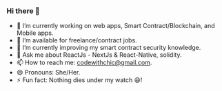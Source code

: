### Hi there 👋

- 🔭 I’m currently working on web apps, Smart Contract/Blockchain, and Mobile apps.
- 🤝 I’m available for freelance/contract jobs.
- 🌱 I’m currently improving my smart contract security knowledge.
- 💬 Ask me about ReactJs - NextJs & React-Native, solidity.
- 📫 How to reach me: codewithchic@gmail.com.
- 😄 Pronouns: She/Her.
- ⚡ Fun fact: Nothing dies under my watch 😄!

<!--
**treasurechic/treasurechic** is a ✨ _special_ ✨ repository because its `README.md` (this file) appears on your GitHub profile.

Here are some ideas to get you started:

- 🔭 I’m currently working on ...
- 🌱 I’m currently learning ...
- 👯 I’m looking to collaborate on ...
- 🤔 I’m looking for help with ...
- 💬 Ask me about ...
- 📫 How to reach me: ...
- 😄 Pronouns: ...
- ⚡ Fun fact: ...
-->
